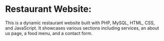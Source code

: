 # Restaurant Website:

This is a dynamic restaurant website built with PHP, MySQL, HTML, CSS, and JavaScript. 
It showcases various sections including services, an about us page, a food menu, and a contact form.
